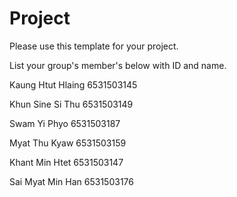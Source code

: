Project
=============
Please use this template for your project.

List your group's member's below with ID and name.

Kaung Htut Hlaing 6531503145

Khun Sine Si Thu 6531503149

Swam Yi Phyo 6531503187

Myat Thu Kyaw 6531503159

Khant Min Htet 6531503147

Sai Myat Min Han 6531503176

